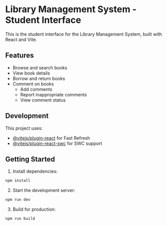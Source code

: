 # Library Management System - Student Interface

This is the student interface for the Library Management System, built with React and Vite.

## Features

- Browse and search books
- View book details
- Borrow and return books
- Comment on books
  - Add comments
  - Report inappropriate comments
  - View comment status

## Development

This project uses:
- [@vitejs/plugin-react](https://github.com/vitejs/vite-plugin-react/blob/main/packages/plugin-react/README.md) for Fast Refresh
- [@vitejs/plugin-react-swc](https://github.com/vitejs/vite-plugin-react-swc) for SWC support

## Getting Started

1. Install dependencies:
```bash
npm install
```

2. Start the development server:
```bash
npm run dev
```

3. Build for production:
```bash
npm run build
```
